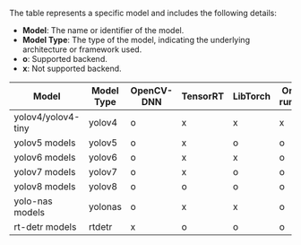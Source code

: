 
The table represents a specific model and includes the following details:

- **Model**: The name or identifier of the model.
- **Model Type**: The type of the model, indicating the underlying architecture or framework used.
- **o**: Supported backend.
- **x**: Not supported backend.


| Model                                              | Model Type | OpenCV-DNN | TensorRT | LibTorch | Onnx-runtime  | OpenVino |
|----------------------------------------------------|------------|------------|----------|----------|--------------|-----------|
| yolov4/yolov4-tiny                                 | yolov4     | o          | x        | x        | x            | x         |
| yolov5 models                                      | yolov5     | o          | x        | o        | o            | o         |
| yolov6 models                                      | yolov6     | o          | x        | x        | o            | o         |
| yolov7 models                                      | yolov7     | o          | x        | o        | o            | o         |
| yolov8 models                                      | yolov8     | o          | o        | o        | o            | x         |
| yolo-nas models                                    | yolonas    | o          | x        | x        | o            | x         |
| rt-detr models                                     | rtdetr     | x          | o        | o        | o            | x         |
